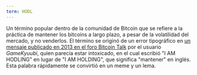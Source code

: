 ```yaml
---
term: HODL
---
```


Un término popular dentro de la comunidad de Bitcoin que se refiere a la práctica de mantener los bitcoins a largo plazo, a pesar de la volatilidad del mercado, y no venderlos. El término se originó de un error tipográfico en [un mensaje publicado en 2013 en el foro Bitcoin Talk](https://bitcointalk.org/index.php?topic=375643.msg4022997#msg4022997) por el usuario *GameKyuubi*, quien parecía estar intoxicado, en el cual escribió "I AM HODLING" en lugar de "I AM HOLDING", que significa "mantener" en inglés. Esta palabra rápidamente se convirtió en un meme y un lema.